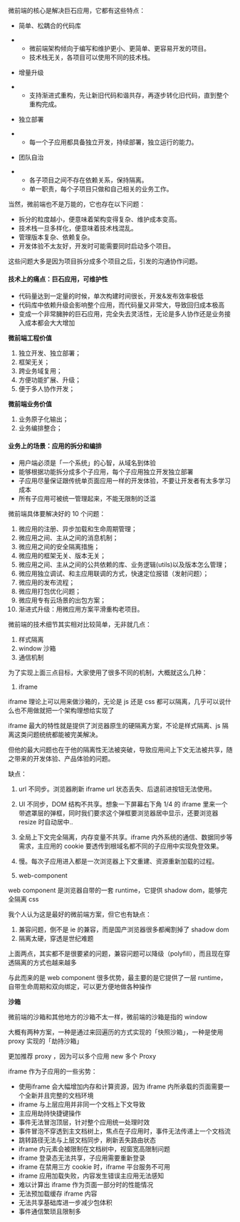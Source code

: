 微前端的核心是解决巨石应用，它都有这些特点：

- 简单、松耦合的代码库

- - 微前端架构倾向于编写和维护更小、更简单、更容易开发的项目。
  - 技术栈无关，各项目可以使用不同的技术栈。

- 增量升级

- - 支持渐进式重构，先让新旧代码和谐共存，再逐步转化旧代码，直到整个重构完成。

- 独立部署

- - 每一个子应用都具备独立开发，持续部署，独立运行的能力。

- 团队自治

- - 各子项目之间不存在依赖关系，保持隔离。
  - 单一职责，每个子项目只做和自己相关的业务工作。



当然，微前端也不是万能的，它也存在以下问题：

- 拆分的粒度越小，便意味着架构变得复杂、维护成本变高。
- 技术栈一旦多样化，便意味着技术栈混乱。
- 管理版本复杂、依赖复杂。
- 开发体验不太友好，开发时可能需要同时启动多个项目。

这些问题大多是因为项目拆分成多个项目之后，引发的沟通协作问题。





#### 技术上的痛点：巨石应用，可维护性

- 代码量达到一定量的时候，单次构建时间很长，开发&发布效率极低
- 代码库中依赖升级会影响整个应用，而代码量又非常大，导致回归成本极高
- 变成一个非常臃肿的巨石应用，完全失去灵活性，无论是多人协作还是业务接入成本都会大大增加



**微前端工程价值**

1. 独立开发、独立部署；
2. 框架无关；
3. 跨业务域复用；
4. 方便功能扩展、升级；
5. 便于多人协作开发；



**微前端业务价值**

1. 业务原子化输出；
2. 业务编排整合；



#### 业务上的场景：应用的拆分和编排

- 用户端必须是「一个系统」的心智，从域名到体验
- 能够根据功能拆分成多个子应用，每个子应用独立开发独立部署
- 子应用尽量保证跟传统单页面应用一样的开发体验，不要让开发者有太多学习成本
- 所有子应用可被统一管理起来，不能无限制的泛滥







微前端具体要解决好的 10 个问题：

1. 微应用的注册、异步加载和生命周期管理；
2. 微应用之间、主从之间的消息机制；
3. 微应用之间的安全隔离措施；
4. 微应用的框架无关、版本无关；
5. 微应用之间、主从之间的公共依赖的库、业务逻辑(utils)以及版本怎么管理；
6. 微应用独立调试、和主应用联调的方式，快速定位报错（发射问题）；
7. 微应用的发布流程；
8. 微应用打包优化问题；
9. 微应用专有云场景的出包方案；
10. 渐进式升级：用微应用方案平滑重构老项目。





微前端的技术细节其实相对比较简单，无非就几点：

1. 样式隔离
2. window 沙箱
3. 通信机制



为了实现上面三点目标，大家使用了很多不同的机制，大概就这么几种：

1. iframe

iframe 理论上可以用来做沙箱的，无论是 js 还是 css 都可以隔离，几乎可以说什么也不用做就把一个架构理想给实现了

iframe 最大的特性就是提供了浏览器原生的硬隔离方案，不论是样式隔离、js 隔离这类问题统统都能被完美解决。

但他的最大问题也在于他的隔离性无法被突破，导致应用间上下文无法被共享，随之带来的开发体验、产品体验的问题。

缺点：

1. url 不同步。浏览器刷新 iframe url 状态丢失、后退前进按钮无法使用。
2. UI 不同步，DOM 结构不共享。想象一下屏幕右下角 1/4 的 iframe 里来一个带遮罩层的弹框，同时我们要求这个弹框要浏览器居中显示，还要浏览器 resize 时自动居中..

1. 全局上下文完全隔离，内存变量不共享。iframe 内外系统的通信、数据同步等需求，主应用的 cookie 要透传到根域名都不同的子应用中实现免登效果。

2. 慢。每次子应用进入都是一次浏览器上下文重建、资源重新加载的过程。

   

2. web-component

web component 是浏览器自带的一套 runtime，它提供 shadow dom，能够完全隔离 css

我个人认为这是最好的微前端方案，但它也有缺点：

1. 兼容问题，倒不是 ie 的兼容，而是国产浏览器很多都阉割掉了 shadow dom
2. 隔离太硬，穿透是世纪难题

上面两点，其实都不是很要紧的问题，兼容问题可以降级（polyfill），而且现在穿透隔离的方式也越来越多

与此而来的是 web component 很多优势，最主要的是它提供了一层 runtime，自带生命周期和双向绑定，可以更方便地做各种操作



**沙箱**

微前端的沙箱和其他地方的沙箱不太一样，微前端的沙箱是指的 window

大概有两种方案，一种是通过来回遍历的方式实现的「快照沙箱」，一种是使用 proxy 实现的「劫持沙箱」

更加推荐 proxy ，因为可以多个应用 new 多个 Proxy







 iframe 作为子应用的一些劣势：

- 使用iframe 会大幅增加内存和计算资源，因为 iframe 内所承载的页面需要一个全新并且完整的文档环境
- iframe 与上层应用并非同一个文档上下文导致
- 主应用劫持快捷键操作
- 事件无法冒泡顶层，针对整个应用统一处理时效
- 事件冒泡不穿透到主文档树上，焦点在子应用时，事件无法传递上一个文档流
- 跳转路径无法与上层文档同步，刷新丢失路由状态
- iframe 内元素会被限制在文档树中，视窗宽高限制问题
- iframe 登录态无法共享，子应用需要重新登录
- iframe 在禁用三方 cookie 时，iframe 平台服务不可用
- iframe 应用加载失败，内容发生错误主应用无法感知
- 难以计算出 iframe 作为页面一部分时的性能情况
- 无法预加载缓存 iframe 内容
- 无法共享基础库进一步减少包体积
- 事件通信繁琐且限制多













